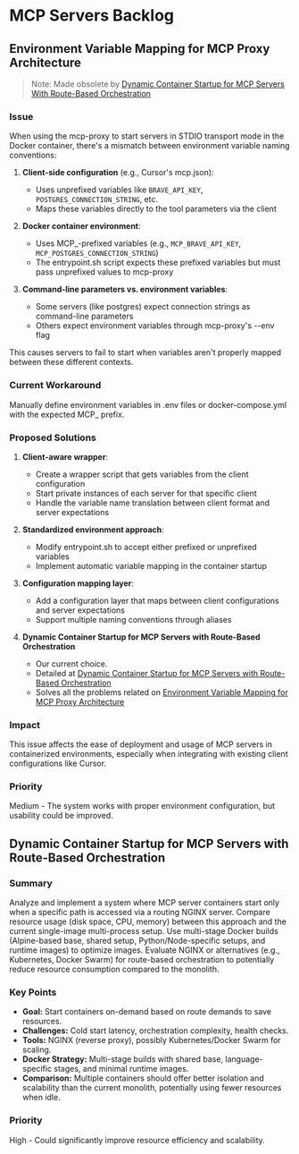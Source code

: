 # MCP Servers Backlog

## Environment Variable Mapping for MCP Proxy Architecture
> Note: Made obsolete by [Dynamic Container Startup for MCP Servers With Route-Based Orchestration](#dynamic-container-startup-for-mcp-servers-with-route-based-orchestration)
### Issue
When using the mcp-proxy to start servers in STDIO transport mode in the Docker container, there's a mismatch between environment variable naming conventions:

1. **Client-side configuration** (e.g., Cursor's mcp.json):
   - Uses unprefixed variables like `BRAVE_API_KEY`, `POSTGRES_CONNECTION_STRING`, etc.
   - Maps these variables directly to the tool parameters via the client

2. **Docker container environment**:
   - Uses MCP_-prefixed variables (e.g., `MCP_BRAVE_API_KEY`, `MCP_POSTGRES_CONNECTION_STRING`)
   - The entrypoint.sh script expects these prefixed variables but must pass unprefixed values to mcp-proxy

3. **Command-line parameters vs. environment variables**:
   - Some servers (like postgres) expect connection strings as command-line parameters
   - Others expect environment variables through mcp-proxy's --env flag

This causes servers to fail to start when variables aren't properly mapped between these different contexts.

### Current Workaround
Manually define environment variables in .env files or docker-compose.yml with the expected MCP_ prefix.

### Proposed Solutions

1. **Client-aware wrapper**:
   - Create a wrapper script that gets variables from the client configuration
   - Start private instances of each server for that specific client
   - Handle the variable name translation between client format and server expectations

2. **Standardized environment approach**:
   - Modify entrypoint.sh to accept either prefixed or unprefixed variables
   - Implement automatic variable mapping in the container startup

3. **Configuration mapping layer**:
   - Add a configuration layer that maps between client configurations and server expectations
   - Support multiple naming conventions through aliases

4. **Dynamic Container Startup for MCP Servers with Route-Based Orchestration**
   - Our current choice.
   - Detailed at [Dynamic Container Startup for MCP Servers with Route-Based Orchestration](#dynamic-container-startup-for-mcp-servers-with-route-based-orchestration)
   - Solves all the problems related on [Environment Variable Mapping for MCP Proxy Architecture](#environment-variable-mapping-for-mcp-proxy-architecture)

### Impact
This issue affects the ease of deployment and usage of MCP servers in containerized environments, especially when integrating with existing client configurations like Cursor.

### Priority
Medium - The system works with proper environment configuration, but usability could be improved.

## Dynamic Container Startup for MCP Servers with Route-Based Orchestration

### Summary
Analyze and implement a system where MCP server containers start only when a specific path is accessed via a routing NGINX server. Compare resource usage (disk space, CPU, memory) between this approach and the current single-image multi-process setup. Use multi-stage Docker builds (Alpine-based base, shared setup, Python/Node-specific setups, and runtime images) to optimize images. Evaluate NGINX or alternatives (e.g., Kubernetes, Docker Swarm) for route-based orchestration to potentially reduce resource consumption compared to the monolith.

### Key Points
- **Goal:** Start containers on-demand based on route demands to save resources.
- **Challenges:** Cold start latency, orchestration complexity, health checks.
- **Tools:** NGINX (reverse proxy), possibly Kubernetes/Docker Swarm for scaling.
- **Docker Strategy:** Multi-stage builds with shared base, language-specific stages, and minimal runtime images.
- **Comparison:** Multiple containers should offer better isolation and scalability than the current monolith, potentially using fewer resources when idle.

### Priority
High - Could significantly improve resource efficiency and scalability.

